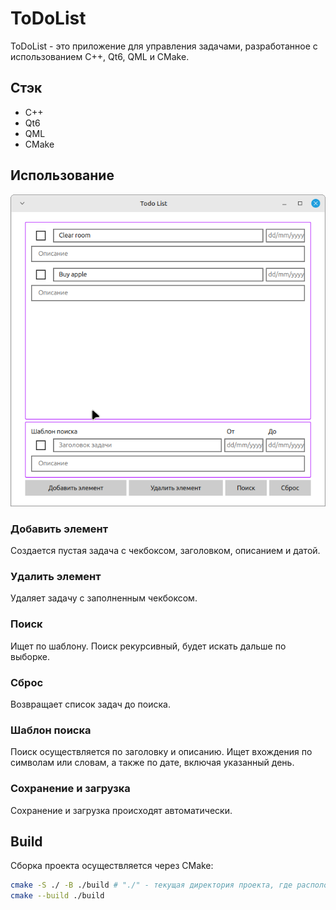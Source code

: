 # ToDoList

ToDoList - это приложение для управления задачами, разработанное с использованием C++, Qt6, QML и CMake.

## Стэк

- C++
- Qt6
- QML
- CMake

## Использование

![Интерфейс приложения](./interface.png)

### Добавить элемент

Создается пустая задача с чекбоксом, заголовком, описанием и датой.

### Удалить элемент

Удаляет задачу с заполненным чекбоксом.

### Поиск

Ищет по шаблону. Поиск рекурсивный, будет искать дальше по выборке.

### Сброс

Возвращает список задач до поиска.

### Шаблон поиска

Поиск осуществляется по заголовку и описанию. Ищет вхождения по символам или словам, а также по дате, включая указанный день.

### Сохранение и загрузка

Сохранение и загрузка происходят автоматически.

## Build

Сборка проекта осуществляется через CMake:

```bash
cmake -S ./ -B ./build # "./" - текущая директория проекта, где расположен CMakeLists.txt
cmake --build ./build
```
